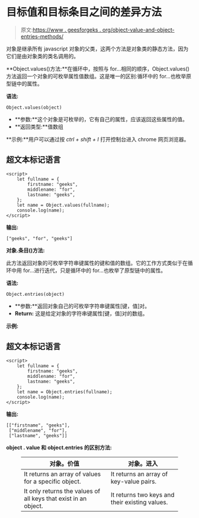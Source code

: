 # 目标值和目标条目之间的差异方法

> 原文:[https://www . geesforgeks . org/object-value-and-object-entries-methods/](https://www.geeksforgeeks.org/difference-between-object-values-and-object-entries-methods/)

对象是继承所有 javascript 对象的父类，这两个方法是对象类的静态方法，因为它们是由对象类的类名调用的。

**Object.values()方法:**在循环中，按照与 for…相同的顺序，Object.values()方法返回一个对象的可枚举属性值数组。这是唯一的区别:循环中的 for…也枚举原型链中的属性。

**语法:**

```
Object.values(object)
```

*   **参数:**这个对象是可枚举的，它有自己的属性，应该返回这些属性的值。
*   **返回类型:**值数组

**示例:**用户可以通过按 *ctrl + shift + I* 打开控制台进入 chrome 网页浏览器。

## 超文本标记语言

```
<script>
    let fullname = {
        firstname: "geeks",
        middlename: "for",
        lastname: "geeks",
    };
    let name = Object.values(fullname);
    console.log(name);
</script>
```

**输出:**

```
["geeks", "for", "geeks"]
```

**对象.条目()方法:**

此方法返回对象的可枚举字符串键属性的键和值的数组。它的工作方式类似于在循环中用 for…进行迭代，只是循环中的 for…也枚举了原型链中的属性。

**语法:**

```
Object.entries(object)
```

*   **参数:**返回对象自己的可枚举字符串键属性[键，值]对。
*   **Return:** 这是给定对象的字符串键属性[键，值]对的数组。

**示例:**

## 超文本标记语言

```
<script>
    let fullname = {
        firstname: "geeks",
        middlename: "for",
        lastname: "geeks",
    };
    let name = Object.entries(fullname);
    console.log(name);
</script>
```

**输出:**

```
[["firstname", "geeks"], 
 ["middlename", "for"], 
 ["lastname", "geeks"]]
```

**object . value 和 object.entries 的区别方法:**

<figure class="table">

| 对象。价值 | 对象。进入 |
| --- | --- |
| It returns an array of values for a specific object. | It returns an array of key-value pairs. |
| It only returns the values of all keys that exist in an object. | It returns two keys and their existing values. |

</figure>